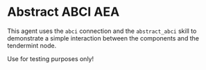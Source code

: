 # Abstract ABCI AEA

This agent uses the `abci` connection and the `abstract_abci` skill
to demonstrate a simple interaction between the components and the tendermint node.

Use for testing purposes only!
